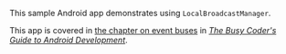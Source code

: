 This sample Android app demonstrates
using `LocalBroadcastManager`.

This app is covered in 
[the chapter on event buses](https://commonsware.com/Android/previews/event-bus-alternatives)
in [*The Busy Coder's Guide to Android Development*](https://commonsware.com/Android/).

